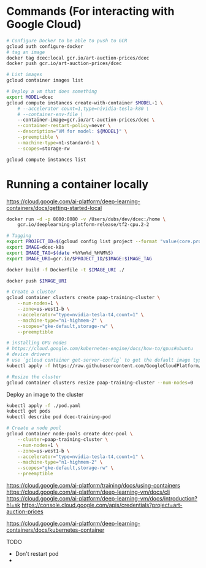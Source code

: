 # Commands (For interacting with Google Cloud)

```sh
# Configure Docker to be able to push to GCR
gcloud auth configure-docker
# tag an image
docker tag dcec:local gcr.io/art-auction-prices/dcec
docker push gcr.io/art-auction-prices/dcec

# List images
gcloud container images list

# Deploy a vm that does something
export MODEL=dcec
gcloud compute instances create-with-container $MODEL-1 \
    # --accelerator count=1,type=nividia-tesla-k80 \
    # --container-env-file \
    --container-image=gcr.io/art-auction-prices/dcec \
    --container-restart-policy=never \
    --description="VM for model: ${MODEL}" \
    --preemptible \
    --machine-type=n1-standard-1 \
    --scopes=storage-rw

gcloud compute instances list
```

# Running a container locally

https://cloud.google.com/ai-platform/deep-learning-containers/docs/getting-started-local

```sh
docker run -d -p 8080:8080 -v /Users/dubs/dev/dcec:/home \
    gcr.io/deeplearning-platform-release/tf2-cpu.2-2
```

```sh
# Tagging
export PROJECT_ID=$(gcloud config list project --format "value(core.project)")
export IMAGE=dcec-k8s
export IMAGE_TAG=$(date +%Y%m%d_%H%M%S)
export IMAGE_URI=gcr.io/$PROJECT_ID/$IMAGE:$IMAGE_TAG

docker build -f Dockerfile -t $IMAGE_URI ./

docker push $IMAGE_URI
```

```sh
# Create a cluster
gcloud container clusters create paap-training-cluster \
    --num-nodes=1 \
    --zone=us-west1-b \
    --accelerator="type=nvidia-tesla-t4,count=1" \
    --machine-type="n1-highmem-2" \
    --scopes="gke-default,storage-rw" \
    --preemptible

# installing GPU nodes
# https://cloud.google.com/kubernetes-engine/docs/how-to/gpus#ubuntu
# device drivers
# use `gcloud container get-server-config` to get the default image type
kubectl apply -f https://raw.githubusercontent.com/GoogleCloudPlatform/container-engine-accelerators/master/nvidia-driver-installer/cos/daemonset-preloaded.yaml

# Resize the cluster
gcloud container clusters resize paap-training-cluster --num-nodes=0
```

Deploy an image to the cluster

```sh
kubectl apply -f ./pod.yaml
kubectl get pods
kubectl describe pod dcec-training-pod
```

```sh
# Create a node pool
gcloud container node-pools create dcec-pool \
    --cluster=paap-training-cluster \
    --num-nodes=1 \
    --zone=us-west1-b \
    --accelerator="type=nvidia-tesla-t4,count=1" \
    --machine-type="n1-highmem-2" \
    --scopes="gke-default,storage-rw" \
    --preemptible
```



https://cloud.google.com/ai-platform/training/docs/using-containers
https://cloud.google.com/ai-platform/deep-learning-vm/docs/cli
https://cloud.google.com/ai-platform/deep-learning-vm/docs/introduction?hl=sk
https://console.cloud.google.com/apis/credentials?project=art-auction-prices

https://cloud.google.com/ai-platform/deep-learning-containers/docs/kubernetes-container

TODO
* Don't restart pod
* 
